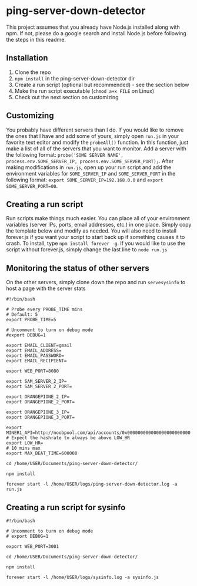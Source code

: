 # ping-server-down-detector

This project assumes that you already have Node.js installed along with npm. If not, please do a google search and install Node.js before following the steps in this readme.

## Installation
1. Clone the repo
2. `npm install` in the ping-server-down-detector dir
3. Create a run script (optional but recommended) - see the section below
4. Make the run script executable (`chmod a+x FILE` on Linux)
5. Check out the next section on customizing

## Customizing
You probably have different servers than I do. If you would like to remove the ones that I have and add some of yours, simply open `run.js` in your favorite text editor and modify the `probeAll()` function. In this function, just make a list of all of the servers that you want to monitor. Add a server with the following format: `probe('SOME SERVER NAME', process.env.SOME_SERVER_IP, process.env.SOME_SERVER_PORT);`. After making modifications in `run.js`, open up your run script and add the environment variables for `SOME_SERVER_IP` and `SOME_SERVER_PORT` in the following format: `export SOME_SERVER_IP=192.168.0.0` and `export SOME_SERVER_PORT=00`.

## Creating a run script
Run scripts make things much easier. You can place all of your environment variables (server IPs, ports, email addresses, etc.) in one place. Simply copy the template below and modify as needed. You will also need to install forever.js if you want your script to start back up if something causes it to crash. To install, type `npm install forever -g`. If you would like to use the script without forever.js, simply change the last line to `node run.js`

## Monitoring the status of other servers
On the other servers, simply clone down the repo and run `servesysinfo` to host a page with the server stats

```
#!/bin/bash

# Probe every PROBE_TIME mins
# Default: 5
export PROBE_TIME=5

# Uncomment to turn on debug mode
#export DEBUG=1

export EMAIL_CLIENT=gmail
export EMAIL_ADDRESS=
export EMAIL_PASSWORD=
export EMAIL_RECIPIENT=

export WEB_PORT=8080

export SAM_SERVER_2_IP=
export SAM_SERVER_2_PORT=

export ORANGEPIONE_2_IP=
export ORANGEPIONE_2_PORT=

export ORANGEPIONE_3_IP=
export ORANGEPIONE_3_PORT=

export MINER1_API=http://noobpool.com/api/accounts/0x000000000000000000000000
# Expect the hashrate to always be above LOW_HR
export LOW_HR=
# 10 mins max
export MAX_BEAT_TIME=600000

cd /home/USER/Documents/ping-server-down-detector/

npm install

forever start -l /home/USER/logs/ping-server-down-detector.log -a run.js

```

## Creating a run script for sysinfo
```
#!/bin/bash

# Uncomment to turn on debug mode
# export DEBUG=1

export WEB_PORT=3001

cd /home/USER/Documents/ping-server-down-detector/

npm install

forever start -l /home/USER/logs/sysinfo.log -a sysinfo.js

```
